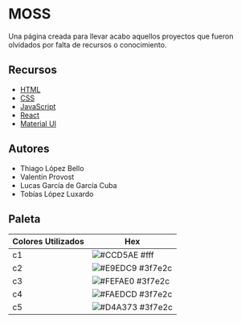 # MOSS

Una página creada para llevar acabo aquellos proyectos que fueron olvidados por falta de recursos o conocimiento.

## Recursos

 - [HTML](https://developer.mozilla.org/en-US/docs/Web/HTML)
 - [CSS](https://developer.mozilla.org/en-US/docs/Web/CSS)
 - [JavaScript](https://www.javascript.com/)
 - [React](https://reactjs.org/)
 - [Material UI](https://mui.com/)
## Autores

- Thiago López Bello
- Valentín Provost
- Lucas García de García Cuba
- Tobías López Luxardo
## Paleta

| Colores Utilizados            | Hex                                                                |
| ----------------- | ------------------------------------------------------------------ |
| c1 | ![#CCD5AE](https://via.placeholder.com/10/CCD5AE?text=+) #fff |
| c2 | ![#E9EDC9](https://via.placeholder.com/10/E9EDC9?text=+) #3f7e2c |
| c3 | ![#FEFAE0](https://via.placeholder.com/10/FEFAE0?text=+) #3f7e2c |
| c4 | ![#FAEDCD](https://via.placeholder.com/10/FAEDCD?text=+) #3f7e2c |
| c5 | ![#D4A373](https://via.placeholder.com/10/D4A373?text=+) #3f7e2c |

